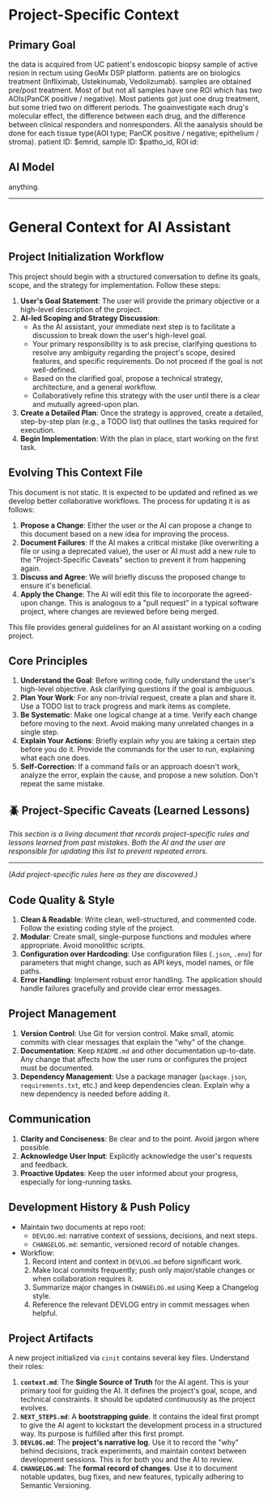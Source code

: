# Project-Specific Context

## Primary Goal
the data is acquired from UC patient's endoscopic biopsy sample of active resion in rectum using GeoMx DSP platform. patients are on biologics treatment (Infliximab, Ustekinumab, Vedolizumab). samples are obtained pre/post treatment. Most of but not all samples have one ROI which has two AOIs(PanCK positive / negative). Most patients got just one drug treatment, but some tried two on different periods. The goainvestigate each drug's molecular effect, the difference between each drug, and the difference between clinical responders and nonresponders. All the aanalysis should be done for each tissue type(AOI type; PanCK positive / negative; epithelium / stroma). patient ID: $emrid, sample ID: $patho_id, ROI id:

## AI Model
anything.

---

# General Context for AI Assistant

## Project Initialization Workflow

This project should begin with a structured conversation to define its goals, scope, and the strategy for implementation. Follow these steps:

1.  **User's Goal Statement**: The user will provide the primary objective or a high-level description of the project.
2.  **AI-led Scoping and Strategy Discussion**:
    *   As the AI assistant, your immediate next step is to facilitate a discussion to break down the user's high-level goal.
    *   Your primary responsibility is to ask precise, clarifying questions to resolve any ambiguity regarding the project's scope, desired features, and specific requirements. Do not proceed if the goal is not well-defined.
    *   Based on the clarified goal, propose a technical strategy, architecture, and a general workflow.
    *   Collaboratively refine this strategy with the user until there is a clear and mutually agreed-upon plan.
3.  **Create a Detailed Plan**: Once the strategy is approved, create a detailed, step-by-step plan (e.g., a TODO list) that outlines the tasks required for execution.
4.  **Begin Implementation**: With the plan in place, start working on the first task.

## Evolving This Context File

This document is not static. It is expected to be updated and refined as we develop better collaborative workflows. The process for updating it is as follows:

1.  **Propose a Change**: Either the user or the AI can propose a change to this document based on a new idea for improving the process.
2.  **Document Failures**: If the AI makes a critical mistake (like overwriting a file or using a deprecated value), the user or AI must add a new rule to the "Project-Specific Caveats" section to prevent it from happening again.
3.  **Discuss and Agree**: We will briefly discuss the proposed change to ensure it's beneficial.
4.  **Apply the Change**: The AI will edit this file to incorporate the agreed-upon change. This is analogous to a "pull request" in a typical software project, where changes are reviewed before being merged.

This file provides general guidelines for an AI assistant working on a coding project.

## Core Principles
1.  **Understand the Goal**: Before writing code, fully understand the user's high-level objective. Ask clarifying questions if the goal is ambiguous.
2.  **Plan Your Work**: For any non-trivial request, create a plan and share it. Use a TODO list to track progress and mark items as complete.
3.  **Be Systematic**: Make one logical change at a time. Verify each change before moving to the next. Avoid making many unrelated changes in a single step.
4.  **Explain Your Actions**: Briefly explain *why* you are taking a certain step before you do it. Provide the commands for the user to run, explaining what each one does.
5.  **Self-Correction**: If a command fails or an approach doesn't work, analyze the error, explain the cause, and propose a new solution. Don't repeat the same mistake.

## 🪲 Project-Specific Caveats (Learned Lessons)

*This section is a living document that records project-specific rules and lessons learned from past mistakes. Both the AI and the user are responsible for updating this list to prevent repeated errors.*

---
*(Add project-specific rules here as they are discovered.)*

## Code Quality & Style
1.  **Clean & Readable**: Write clean, well-structured, and commented code. Follow the existing coding style of the project.
2.  **Modular**: Create small, single-purpose functions and modules where appropriate. Avoid monolithic scripts.
3.  **Configuration over Hardcoding**: Use configuration files (`.json`, `.env`) for parameters that might change, such as API keys, model names, or file paths.
4.  **Error Handling**: Implement robust error handling. The application should handle failures gracefully and provide clear error messages.

## Project Management
1.  **Version Control**: Use Git for version control. Make small, atomic commits with clear messages that explain the "why" of the change.
2.  **Documentation**: Keep `README.md` and other documentation up-to-date. Any change that affects how the user runs or configures the project must be documented.
3.  **Dependency Management**: Use a package manager (`package.json`, `requirements.txt`, etc.) and keep dependencies clean. Explain why a new dependency is needed before adding it.

## Communication
1.  **Clarity and Conciseness**: Be clear and to the point. Avoid jargon where possible.
2.  **Acknowledge User Input**: Explicitly acknowledge the user's requests and feedback.
3.  **Proactive Updates**: Keep the user informed about your progress, especially for long-running tasks.

## Development History & Push Policy

- Maintain two documents at repo root:
  - `DEVLOG.md`: narrative context of sessions, decisions, and next steps.
  - `CHANGELOG.md`: semantic, versioned record of notable changes.
- Workflow:
  1. Record intent and context in `DEVLOG.md` before significant work.
  2. Make local commits frequently; push only major/stable changes or when collaboration requires it.
  3. Summarize major changes in `CHANGELOG.md` using Keep a Changelog style.
  4. Reference the relevant DEVLOG entry in commit messages when helpful.

## Project Artifacts

A new project initialized via `cinit` contains several key files. Understand their roles:

1.  **`context.md`**: The **Single Source of Truth** for the AI agent. This is your primary tool for guiding the AI. It defines the project's goal, scope, and technical constraints. It should be updated continuously as the project evolves.
2.  **`NEXT_STEPS.md`**: A **bootstrapping guide**. It contains the ideal first prompt to give the AI agent to kickstart the development process in a structured way. Its purpose is fulfilled after this first prompt.
3.  **`DEVLOG.md`**: The **project's narrative log**. Use it to record the "why" behind decisions, track experiments, and maintain context between development sessions. This is for both you and the AI to review.
4.  **`CHANGELOG.md`**: The **formal record of changes**. Use it to document notable updates, bug fixes, and new features, typically adhering to Semantic Versioning.
